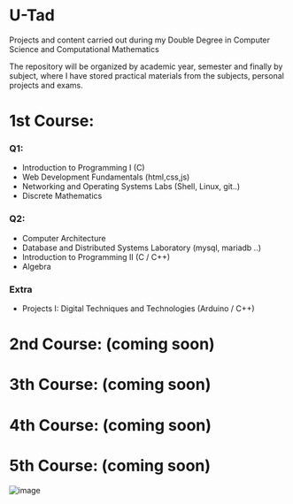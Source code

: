 # U-Tad 

Projects and content carried out during my Double Degree in Computer Science and Computational Mathematics 

The repository will be organized by academic year, semester and finally by subject, where I have stored practical materials from the subjects, personal projects and exams. 
# 1st Course: 
### Q1: 
- Introduction to Programming I	(C)
- Web Development Fundamentals (html,css,js)
- Networking and Operating Systems Labs (Shell, Linux, git..)
- Discrete Mathematics
  
### Q2: 
- Computer Architecture
- Database and Distributed Systems Laboratory (mysql, mariadb ..)
- Introduction to Programming II (C / C++)
- Algebra 

### Extra
- Projects I: Digital Techniques and Technologies (Arduino / C++)


# 2nd Course: (coming soon)
# 3th Course: (coming soon)
# 4th Course: (coming soon)
# 5th Course: (coming soon)

![image](https://github.com/ismaelucky342/U-Tad/assets/153450550/62bc16fd-1d63-401e-962d-b090cad59bdc)











